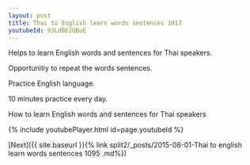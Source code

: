 ```yaml
---
layout: post
title: Thai to English learn words sentences 1017 
youtubeId: 93LdBE2UBuE
---
```

 
 
Helps to learn English words and sentences for Thai speakers.

Opportunitiy to repeat the words sentences. 

Practice English language. 
 
10 minutes practice every day. 
 
How to learn English words and sentences for Thai speakers 
 
{% include youtubePlayer.html id=page.youtubeId %}
 
 
[Next]({{ site.baseurl }}{% link  split2/_posts/2015-08-01-Thai to english learn words sentences 1095 .md%})
 

